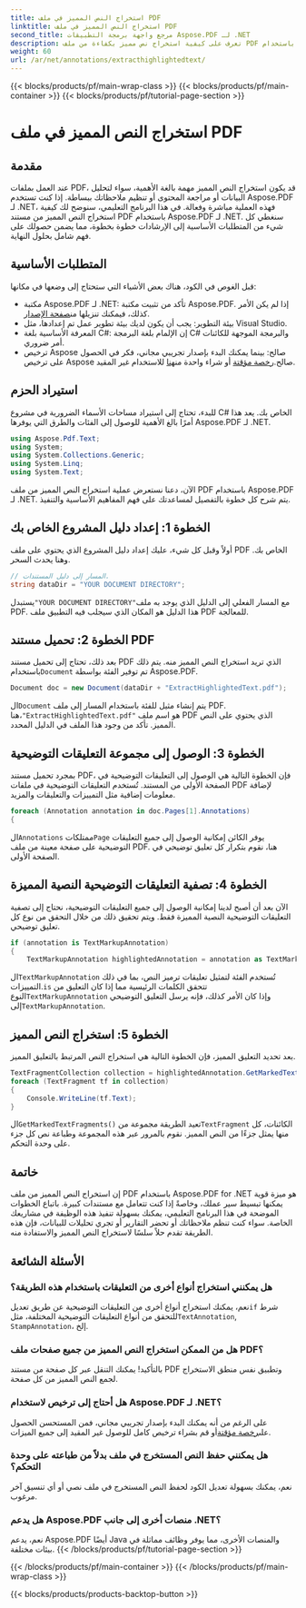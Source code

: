 ```yaml
---
title: استخراج النص المميز في ملف PDF
linktitle: استخراج النص المميز في ملف PDF
second_title: مرجع واجهة برمجة التطبيقات Aspose.PDF لـ .NET
description: تعرف على كيفية استخراج نص مميز بكفاءة من ملف PDF باستخدام Aspose.PDF for .NET من خلال هذا البرنامج التعليمي. مثالي لتحليل البيانات ومراجعة المحتوى.
weight: 60
url: /ar/net/annotations/extracthighlightedtext/
---
```


{{< blocks/products/pf/main-wrap-class >}}
{{< blocks/products/pf/main-container >}}
{{< blocks/products/pf/tutorial-page-section >}}

# استخراج النص المميز في ملف PDF

## مقدمة

عند العمل بملفات PDF، قد يكون استخراج النص المميز مهمة بالغة الأهمية، سواء لتحليل البيانات أو مراجعة المحتوى أو تنظيم ملاحظاتك ببساطة. إذا كنت تستخدم Aspose.PDF لـ .NET، فهذه العملية مباشرة وفعالة. في هذا البرنامج التعليمي، سنوضح لك كيفية استخراج النص المميز من مستند PDF باستخدام Aspose.PDF لـ .NET. سنغطي كل شيء من المتطلبات الأساسية إلى الإرشادات خطوة بخطوة، مما يضمن حصولك على فهم شامل بحلول النهاية.

## المتطلبات الأساسية

قبل الغوص في الكود، هناك بعض الأشياء التي ستحتاج إلى وضعها في مكانها:

-  مكتبة Aspose.PDF لـ .NET: تأكد من تثبيت مكتبة Aspose.PDF. إذا لم يكن الأمر كذلك، فيمكنك تنزيلها من[صفحة الإصدار](https://releases.aspose.com/pdf/net/).
- بيئة التطوير: يجب أن يكون لديك بيئة تطوير عمل تم إعدادها، مثل Visual Studio.
- المعرفة الأساسية بلغة C#: إن الإلمام بلغة البرمجة C# والبرمجة الموجهة للكائنات أمر ضروري.
-  ترخيص Aspose صالح: بينما يمكنك البدء بإصدار تجريبي مجاني، فكر في الحصول على ترخيص Aspose صالح.[رخصة مؤقتة](https://purchase.aspose.com/temporary-license/) أو شراء واحدة من[هنا](https://purchase.aspose.com/buy) للاستخدام غير المقيد.

## استيراد الحزم

للبدء، تحتاج إلى استيراد مساحات الأسماء الضرورية في مشروع C# الخاص بك. يعد هذا أمرًا بالغ الأهمية للوصول إلى الفئات والطرق التي يوفرها Aspose.PDF لـ .NET.

```csharp
using Aspose.Pdf.Text;
using System;
using System.Collections.Generic;
using System.Linq;
using System.Text;
```

الآن، دعنا نستعرض عملية استخراج النص المميز من ملف PDF باستخدام Aspose.PDF لـ .NET. يتم شرح كل خطوة بالتفصيل لمساعدتك على فهم المفاهيم الأساسية والتنفيذ.

## الخطوة 1: إعداد دليل المشروع الخاص بك

أولاً وقبل كل شيء، عليك إعداد دليل المشروع الذي يحتوي على ملف PDF الخاص بك. وهنا يحدث السحر.

```csharp
// المسار إلى دليل المستندات.
string dataDir = "YOUR DOCUMENT DIRECTORY";
```

 يستبدل`"YOUR DOCUMENT DIRECTORY"`مع المسار الفعلي إلى الدليل الذي يوجد به ملف PDF. هذا الدليل هو المكان الذي سيجلب فيه التطبيق ملف PDF للمعالجة.

## الخطوة 2: تحميل مستند PDF

 بعد ذلك، تحتاج إلى تحميل مستند PDF الذي تريد استخراج النص المميز منه. يتم ذلك باستخدام`Document` تم توفير الفئة بواسطة Aspose.PDF.

```csharp
Document doc = new Document(dataDir + "ExtractHighlightedText.pdf");
```

 ال`Document` يتم إنشاء مثيل للفئة باستخدام المسار إلى ملف PDF. هنا،`"ExtractHighlightedText.pdf"` هو اسم ملف PDF الذي يحتوي على النص المميز. تأكد من وجود هذا الملف في الدليل المحدد.

## الخطوة 3: الوصول إلى مجموعة التعليقات التوضيحية

بمجرد تحميل مستند PDF، فإن الخطوة التالية هي الوصول إلى التعليقات التوضيحية في الصفحة الأولى من المستند. تُستخدم التعليقات التوضيحية في ملفات PDF لإضافة معلومات إضافية مثل التمييزات والتعليقات والمزيد.

```csharp
foreach (Annotation annotation in doc.Pages[1].Annotations)
{
```

 ال`Annotations` ممتلكات`Page` يوفر الكائن إمكانية الوصول إلى جميع التعليقات التوضيحية على صفحة معينة من ملف PDF. هنا، نقوم بتكرار كل تعليق توضيحي في الصفحة الأولى.

## الخطوة 4: تصفية التعليقات التوضيحية النصية المميزة

الآن بعد أن أصبح لدينا إمكانية الوصول إلى جميع التعليقات التوضيحية، نحتاج إلى تصفية التعليقات التوضيحية النصية المميزة فقط. ويتم تحقيق ذلك من خلال التحقق من نوع كل تعليق توضيحي.

```csharp
if (annotation is TextMarkupAnnotation)
{
    TextMarkupAnnotation highlightedAnnotation = annotation as TextMarkupAnnotation;
```

 ال`TextMarkupAnnotation` تُستخدم الفئة لتمثيل تعليقات ترميز النص، بما في ذلك التمييزات.`is` تتحقق الكلمات الرئيسية مما إذا كان التعليق من النوع`TextMarkupAnnotation` وإذا كان الأمر كذلك، فإنه يرسل التعليق التوضيحي إلى`TextMarkupAnnotation`.

## الخطوة 5: استخراج النص المميز

بعد تحديد التعليق المميز، فإن الخطوة التالية هي استخراج النص المرتبط بالتعليق المميز.

```csharp
TextFragmentCollection collection = highlightedAnnotation.GetMarkedTextFragments();
foreach (TextFragment tf in collection)
{
    Console.WriteLine(tf.Text);
}
```

 ال`GetMarkedTextFragments()` تعيد الطريقة مجموعة من`TextFragment` الكائنات، كل منها يمثل جزءًا من النص المميز. نقوم بالمرور عبر هذه المجموعة وطباعة نص كل جزء على وحدة التحكم.

## خاتمة

إن استخراج النص المميز من ملف PDF باستخدام Aspose.PDF for .NET هو ميزة قوية يمكنها تبسيط سير عملك، وخاصةً إذا كنت تتعامل مع مستندات كبيرة. باتباع الخطوات الموضحة في هذا البرنامج التعليمي، يمكنك بسهولة تنفيذ هذه الوظيفة في مشاريعك الخاصة. سواء كنت تنظم ملاحظاتك أو تحضر التقارير أو تجري تحليلات للبيانات، فإن هذه الطريقة تقدم حلاً سلسًا لاستخراج النص المميز والاستفادة منه.

## الأسئلة الشائعة

### هل يمكنني استخراج أنواع أخرى من التعليقات باستخدام هذه الطريقة؟  
 نعم، يمكنك استخراج أنواع أخرى من التعليقات التوضيحية عن طريق تعديل`if` شرط للتحقق من أنواع التعليقات التوضيحية المختلفة، مثل`TextAnnotation`, `StampAnnotation`، إلخ.

### هل من الممكن استخراج النص المميز من جميع صفحات ملف PDF؟  
بالتأكيد! يمكنك التنقل عبر كل صفحة من مستند PDF وتطبيق نفس منطق الاستخراج لجمع النص المميز من كل صفحة.

### هل أحتاج إلى ترخيص لاستخدام Aspose.PDF لـ .NET؟  
 على الرغم من أنه يمكنك البدء بإصدار تجريبي مجاني، فمن المستحسن الحصول على[رخصة مؤقتة](https://purchase.aspose.com/temporary-license/)أو قم بشراء ترخيص كامل للوصول غير المقيد إلى جميع الميزات.

### هل يمكنني حفظ النص المستخرج في ملف بدلاً من طباعته على وحدة التحكم؟  
نعم، يمكنك بسهولة تعديل الكود لحفظ النص المستخرج في ملف نصي أو أي تنسيق آخر مرغوب.

### هل يدعم Aspose.PDF منصات أخرى إلى جانب .NET؟  
نعم، يدعم Aspose.PDF أيضًا Java والمنصات الأخرى، مما يوفر وظائف مماثلة في بيئات مختلفة.
{{< /blocks/products/pf/tutorial-page-section >}}

{{< /blocks/products/pf/main-container >}}
{{< /blocks/products/pf/main-wrap-class >}}

{{< blocks/products/products-backtop-button >}}
